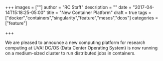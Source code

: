 +++
images = [""]
author = "RC Staff"
description = ""
date = "2017-04-14T15:18:25-05:00"
title = "New Container Platform"
draft = true
tags = ["docker","containers","singularity","feature","mesos","dcos"]
categories = ["feature"]

+++

We are pleased to announce a new computing platform for research computing at UVA! DC/OS (Data Center Operating System)
is now running on a medium-sized cluster to run distributed jobs in containers. 
